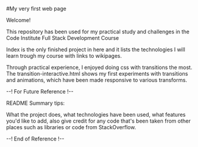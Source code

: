 #My very first web page

Welcome!

This repository has been used for my practical study and challenges in the Code Institute Full Stack Development Course

Index is the only finished project in here and it lists the technologies I will learn trough my course with links to wikipages.

Through practical experience, I enjoyed doing css with transitions the most. The transition-interactive.html shows my first experiments with transitions and animations, which have been made responsive to various transforms.

--! For Future Reference !--

README Summary tips:

What the project does,
what technologies have been used,
what features you'd like to add,
also give credit for any code that's been taken from other places such as libraries or code from StackOverflow.

--! End of Reference !--
